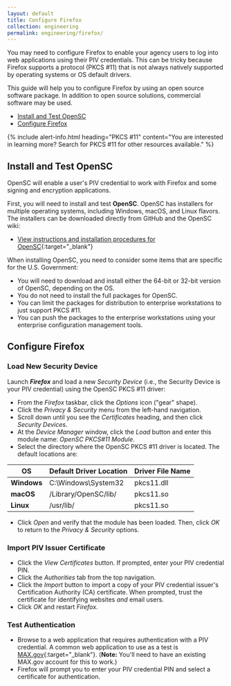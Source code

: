 ```yaml
---
layout: default
title: Configure Firefox
collection: engineering
permalink: engineering/firefox/
---
```


You may need to configure Firefox to enable your agency users to log into web applications using their PIV credentials. This can be tricky because Firefox supports a protocol (PKCS #11) that is not always natively supported by operating systems or OS default drivers. 

This guide will help you to configure Firefox by using an open source software package.  In addition to open source solutions, commercial software may be used. 

* [Install and Test OpenSC](#install-and-test-opensc)
* [Configure Firefox](#configure-firefox)

{% include alert-info.html heading="PKCS #11" content="You are interested in learning more? Search for PKCS #11 for other resources available." %} 

## Install and Test OpenSC
OpenSC will enable a user's PIV credential to work with Firefox and some signing and encryption applications.

First, you will need to install and test **OpenSC**. OpenSC has installers for multiple operating systems, including Windows, macOS, and Linux flavors. The installers can be downloaded directly from GitHub and the OpenSC wiki:

* [View instructions and installation procedures for OpenSC](https://github.com/OpenSC/OpenSC/wiki/){:target="_blank"}

When installing OpenSC, you need to consider some items that are specific for the U.S. Government: 

* You will need to download and install either the 64-bit or 32-bit version of OpenSC, depending on the OS.
* You do not need to install the full packages for OpenSC.<!--No need to be more specific?-->
* You can limit the packages for distribution to enterprise workstations to just support PKCS #11.
* You can push the packages to the enterprise workstations using your enterprise configuration management tools.

## Configure Firefox

### Load New Security Device

Launch **_Firefox_** and load a new _Security Device_ (i.e., the Security Device is your PIV credential) using the OpenSC PKCS #11 driver:
* From the _Firefox_ taskbar, click the _Options_ icon ("gear" shape). 
* Click the _Privacy & Security_ menu from the left-hand navigation.
* Scroll down until you see the _Certificates_ heading, and then click _Security Devices_.
* At the _Device Manager_ window, click the _Load_ button and enter this module name: _OpenSC PKCS#11 Module_.
* Select the directory where the OpenSC PKCS #11 driver is located. The default locations are:

| **OS** | **Default Driver Location** | **Driver File Name** | 
| ----- | -------| -------| 
| **Windows** | C:\Windows\System32 | pkcs11.dll | 
| **macOS**  | /Library/OpenSC/lib/ | pkcs11.so | 
| **Linux**  | /usr/lib/ | pkcs11.so | 

* Click _Open_ and verify that the module has been loaded. Then, click _OK_ to return to the _Privacy & Security_ options.

### Import PIV Issuer Certificate
* Click the _View Certificates_ button. If prompted, enter your PIV credential PIN.
* Click the _Authorities_ tab from the top navigation.
* Click the _Import_ button to import a copy of your PIV credential issuer's Certification Authority (CA) certificate. When prompted, trust the certificate for identifying websites _and_ email users.
* Click _OK_ and restart _Firefox_.

### Test Authentication
* Browse to a web application that requires authentication with a PIV credential.  A common web application to use as a test is [MAX.gov](https://max.gov/maxportal/home.action){:target="_blank"}. (**Note:** You'll need to have an existing MAX.gov account for this to work.)
* Firefox will prompt you to enter your PIV credential PIN and select a certificate for authentication.
